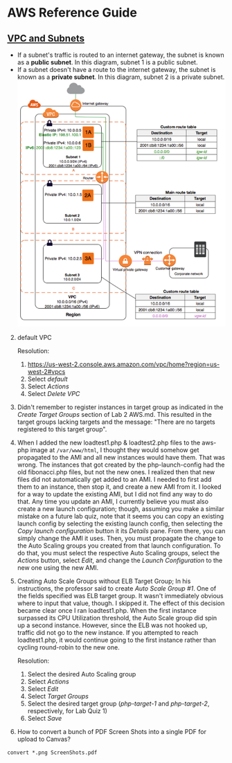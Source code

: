 # AWS Reference Guide

## [VPC and Subnets](https://docs.aws.amazon.com/vpc/latest/userguide/VPC_Subnets.html)
* If a subnet's traffic is routed to an internet gateway, the subnet is known as a **public subnet**. In this diagram, subnet 1 is a public subnet.
* If a subnet doesn't have a route to the internet gateway, the subnet is known as a **private subnet**. In this diagram, subnet 2 is a private subnet.
![](/images/subnets-diagram.png)

2. default VPC

    Resolution:
    1. https://us-west-2.console.aws.amazon.com/vpc/home?region=us-west-2#vpcs
    2. Select *default*
    3. Select *Actions*
    4. Select *Delete VPC*

3. Didn't remember to register instances in target group as indicated in the *Create Target Groups* section of Lab 2 AWS.md. This resulted in the target groups lacking targets and the message: "There are no targets registered to this target group".

4. When I added the new loadtest1.php & loadtest2.php files to the aws-php image at `/var/www/html`, I thought they would somehow get propagated to the AMI and all new instances would have them. That was wrong. The instances that got created by the php-launch-config had the old fibonacci.php files, but not the new ones. I realized then that new files did not automatically get added to an AMI. I needed to first add them to an instance, then stop it, and create a new AMI from it. I looked for a way to update the existing AMI, but I did not find any way to do that. Any time you update an AMI, I currently believe you must also create a new launch configuration; though, assuming you make a similar mistake on a future lab quiz, note that it seems you can copy an existing launch config by selecting the existing launch config, then selecting the *Copy launch configuration* button it its *Details* pane. From there, you can simply change the AMI it uses. Then, you must propagate the change to the Auto Scaling groups you created from that launch configuration. To do that, you must select the respective Auto Scaling groups, select the *Actions* button, select *Edit*, and change the *Launch Configuration* to the new one using the new AMI.

5. Creating Auto Scale Groups without ELB Target Group; In his instructions, the professor said to create *Auto Scale Group #1*. One of the fields specified was ELB target group. It wasn't immediately obvious where to input that value, though. I skipped it. The effect of this decision became clear once I ran loadtest1.php. When the first instance surpassed its CPU Utilization threshold, the Auto Scale group did spin up a second instance. However, since the ELB was not hooked up, traffic did not go to the new instance. If you attempted to reach loadtest1.php, it would continue going to the first instance rather than cycling round-robin to the new one.

    Resolution:
    1. Select the desired Auto Scaling group
    2. Select *Actions*
    3. Select *Edit*
    4. Select *Target Groups*
    5. Select the desired target group (*php-target-1* and *php-target-2*, respectively, for Lab Quiz 1)
    6. Select *Save*
    
6. How to convert a bunch of PDF Screen Shots into a single PDF for upload to Canvas?
```
convert *.png ScreenShots.pdf
```

